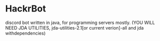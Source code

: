 # HackrBot
discord bot written in java, for programming servers mostly.
(YOU WILL NEED JDA UTILITIES, jda-utilities-2.1[or current verion]-all and jda withdependencies)
